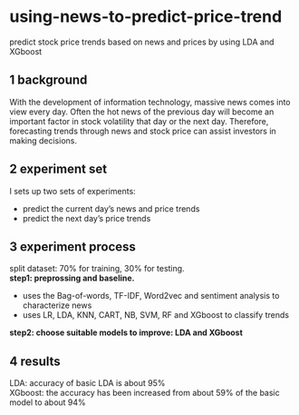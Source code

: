 # using-news-to-predict-price-trend
predict stock price trends based on news and prices by using LDA and XGboost

## 1 background
With the development of information technology, massive news comes into view every day. Often the hot news of the previous day will become an important factor in stock volatility that day or the next day. Therefore, forecasting trends through news and stock price can assist investors in making decisions.

## 2 experiment set
I sets up two sets of experiments:    

- predict the current day’s news and price trends    
- predict the next day’s price trends     
## 3 experiment process
split dataset: 70% for training, 30% for testing.      
**step1: preprossing and baseline.**    
- uses the Bag-of-words, TF-IDF, Word2vec and sentiment analysis to characterize news   
- uses LR, LDA, KNN, CART, NB, SVM, RF and XGboost to classify trends   


**step2: choose suitable models to improve: LDA and XGboost**    

## 4 results
LDA: accuracy of basic LDA  is about 95%       
XGboost: the accuracy has been increased from about 59% of the basic model to about 94%    

